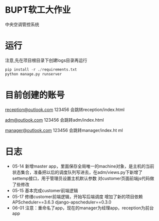 # BUPT软工大作业
中央空调管控系统
# 运行
注意,先在项目根目录下创建logs目录再运行
```python
pip install -r ./requirements.txt
python manage.py runserver
```
# 目前创建的账号
reception@outlook.com
123456
会跳转reception/index.html

adm@outlook.com
123456
会跳转adm/index.html

manager@outlook.com
123456
会跳转manager/index.ht ml
# 日志
- 05-14
新增master app，里面保存全局唯一的machine对象，是主机的当前状态集合，准备把以后的调度队列写进去，在adm/views.py下新增了settemp接口，用于管理员设置主机默认参数
对customer页面前端js代码做了些修改
- 05-15
基本完成customer前端逻辑
- 05-17
修缮customer前端逻辑，开始写后端调度
增加了新的项目依赖
APScheduler==3.6.3
django-apscheduler==0.3.0
- 06-01
注意：重命名了app，现在的manager为经理app，reception为前台app